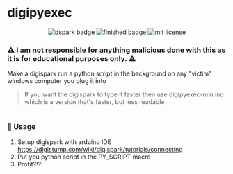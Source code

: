 # digipyexec
<p align="center">
    <a href="http://digistump.com/products/1"><img src="https://img.shields.io/badge/Arduino-DigiSpark-blue.svg" alt="dspark badge"></a>
    <img src="https://img.shields.io/badge/Finished-green.svg" alt="finished badge">
    <a href="LICENSE"><img src="https://img.shields.io/badge/License-MIT-blue.svg" alt="mit license"></a>
</p>

### :warning: I am not responsible for anything malicious done with this as it is for educational purposes only. :warning:

Make a digispark run a python script in the background on any "victim" windows computer you plug it into
> If you want the digispark to type it faster then use digipyexec-min.ino which is a version that's faster, but less readable
#
### :page_facing_up: Usage
1. Setup digispark with arduino IDE https://digistump.com/wiki/digispark/tutorials/connecting
2. Put you python script in the PY_SCRIPT macro
3. Profit?!?!
